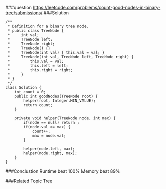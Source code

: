 ###question
https://leetcode.com/problems/count-good-nodes-in-binary-tree/submissions/
###Solution
```
/**
 * Definition for a binary tree node.
 * public class TreeNode {
 *     int val;
 *     TreeNode left;
 *     TreeNode right;
 *     TreeNode() {}
 *     TreeNode(int val) { this.val = val; }
 *     TreeNode(int val, TreeNode left, TreeNode right) {
 *         this.val = val;
 *         this.left = left;
 *         this.right = right;
 *     }
 * }
 */
class Solution {
    int count = 0;
    public int goodNodes(TreeNode root) {
        helper(root, Integer.MIN_VALUE);
        return count;
    }
    
    private void helper(TreeNode node, int max) {
        if(node == null) return ;
        if(node.val >= max) {
            count++;
            max = node.val;
        }
        
        helper(node.left, max);
        helper(node.right, max);
    }
}
```

###Conclustion
Runtime beat 100%
Memory beat 89%

###Related Topic
Tree